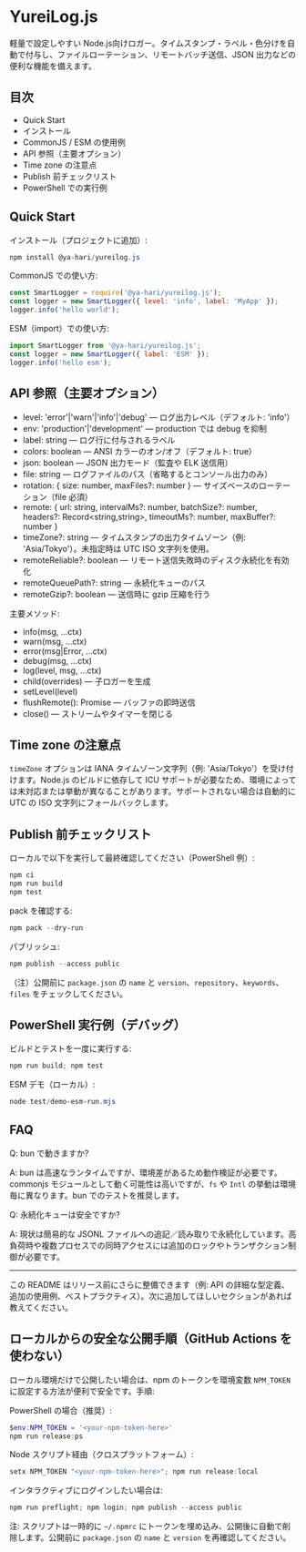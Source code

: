 # YureiLog.js

軽量で設定しやすい Node.js向けロガー。タイムスタンプ・ラベル・色分けを自動で付与し、ファイルローテーション、リモートバッチ送信、JSON 出力などの便利な機能を備えます。

## 目次
- Quick Start
- インストール
- CommonJS / ESM の使用例
- API 参照（主要オプション）
- Time zone の注意点
- Publish 前チェックリスト
- PowerShell での実行例

## Quick Start

インストール（プロジェクトに追加）:

```powershell
npm install @ya-hari/yureilog.js
```

CommonJS での使い方:

```js
const SmartLogger = require('@ya-hari/yureilog.js');
const logger = new SmartLogger({ level: 'info', label: 'MyApp' });
logger.info('hello world');
```

ESM（import）での使い方:

```js
import SmartLogger from '@ya-hari/yureilog.js';
const logger = new SmartLogger({ label: 'ESM' });
logger.info('hello esm');
```

## API 参照（主要オプション）

- level: 'error'|'warn'|'info'|'debug' — ログ出力レベル（デフォルト: 'info'）
- env: 'production'|'development' — production では debug を抑制
- label: string — ログ行に付与されるラベル
- colors: boolean — ANSI カラーのオン/オフ（デフォルト: true）
- json: boolean — JSON 出力モード（監査や ELK 送信用）
- file: string — ログファイルのパス（省略するとコンソール出力のみ）
- rotation: { size: number, maxFiles?: number } — サイズベースのローテーション（file 必須）
- remote: { url: string, intervalMs?: number, batchSize?: number, headers?: Record<string,string>, timeoutMs?: number, maxBuffer?: number }
- timeZone?: string — タイムスタンプの出力タイムゾーン（例: 'Asia/Tokyo'）。未指定時は UTC ISO 文字列を使用。
- remoteReliable?: boolean — リモート送信失敗時のディスク永続化を有効化
- remoteQueuePath?: string — 永続化キューのパス
- remoteGzip?: boolean — 送信時に gzip 圧縮を行う

主要メソッド:

- info(msg, ...ctx)
- warn(msg, ...ctx)
- error(msg|Error, ...ctx)
- debug(msg, ...ctx)
- log(level, msg, ...ctx)
- child(overrides) — 子ロガーを生成
- setLevel(level)
- flushRemote(): Promise<void> — バッファの即時送信
- close() — ストリームやタイマーを閉じる

## Time zone の注意点

`timeZone` オプションは IANA タイムゾーン文字列（例: 'Asia/Tokyo'）を受け付けます。Node.js のビルドに依存して ICU サポートが必要なため、環境によっては未対応または挙動が異なることがあります。サポートされない場合は自動的に UTC の ISO 文字列にフォールバックします。

## Publish 前チェックリスト

ローカルで以下を実行して最終確認してください（PowerShell 例）:

```powershell
npm ci
npm run build
npm test
```

pack を確認する:

```powershell
npm pack --dry-run
```

パブリッシュ:

```powershell
npm publish --access public
```

（注）公開前に `package.json` の `name` と `version`、`repository`、`keywords`、`files` をチェックしてください。

## PowerShell 実行例（デバッグ）

ビルドとテストを一度に実行する:

```powershell
npm run build; npm test
```

ESM デモ（ローカル）:

```powershell
node test/demo-esm-run.mjs
```

## FAQ

Q: bun で動きますか?

A: bun は高速なランタイムですが、環境差があるため動作検証が必要です。commonjs モジュールとして動く可能性は高いですが、`fs` や `Intl` の挙動は環境毎に異なります。bun でのテストを推奨します。

Q: 永続化キューは安全ですか?

A: 現状は簡易的な JSONL ファイルへの追記／読み取りで永続化しています。高負荷時や複数プロセスでの同時アクセスには追加のロックやトランザクション制御が必要です。

---

この README はリリース前にさらに整備できます（例: API の詳細な型定義、追加の使用例、ベストプラクティス）。次に追加してほしいセクションがあれば教えてください。

## ローカルからの安全な公開手順（GitHub Actions を使わない）

ローカル環境だけで公開したい場合は、npm のトークンを環境変数 `NPM_TOKEN` に設定する方法が便利で安全です。手順:

PowerShell の場合（推奨）:

```powershell
$env:NPM_TOKEN = '<your-npm-token-here>'
npm run release:ps
```

Node スクリプト経由（クロスプラットフォーム）:

```powershell
setx NPM_TOKEN "<your-npm-token-here>"; npm run release:local
```

インタラクティブにログインしたい場合は:

```powershell
npm run preflight; npm login; npm publish --access public
```

注: スクリプトは一時的に `~/.npmrc` にトークンを埋め込み、公開後に自動で削除します。公開前に `package.json` の `name` と `version` を再確認してください。
